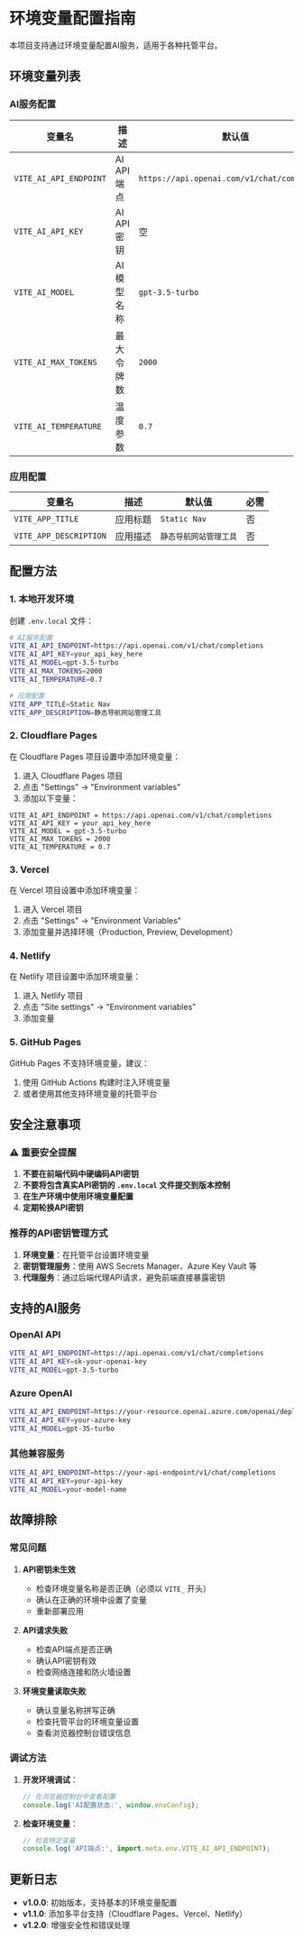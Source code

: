# 环境变量配置指南

本项目支持通过环境变量配置AI服务，适用于各种托管平台。

## 环境变量列表

### AI服务配置

| 变量名 | 描述 | 默认值 | 必需 |
|--------|------|--------|------|
| `VITE_AI_API_ENDPOINT` | AI API端点 | `https://api.openai.com/v1/chat/completions` | 是 |
| `VITE_AI_API_KEY` | AI API密钥 | 空 | 是 |
| `VITE_AI_MODEL` | AI模型名称 | `gpt-3.5-turbo` | 否 |
| `VITE_AI_MAX_TOKENS` | 最大令牌数 | `2000` | 否 |
| `VITE_AI_TEMPERATURE` | 温度参数 | `0.7` | 否 |

### 应用配置

| 变量名 | 描述 | 默认值 | 必需 |
|--------|------|--------|------|
| `VITE_APP_TITLE` | 应用标题 | `Static Nav` | 否 |
| `VITE_APP_DESCRIPTION` | 应用描述 | `静态导航网站管理工具` | 否 |

## 配置方法

### 1. 本地开发环境

创建 `.env.local` 文件：

```bash
# AI服务配置
VITE_AI_API_ENDPOINT=https://api.openai.com/v1/chat/completions
VITE_AI_API_KEY=your_api_key_here
VITE_AI_MODEL=gpt-3.5-turbo
VITE_AI_MAX_TOKENS=2000
VITE_AI_TEMPERATURE=0.7

# 应用配置
VITE_APP_TITLE=Static Nav
VITE_APP_DESCRIPTION=静态导航网站管理工具
```

### 2. Cloudflare Pages

在 Cloudflare Pages 项目设置中添加环境变量：

1. 进入 Cloudflare Pages 项目
2. 点击 "Settings" → "Environment variables"
3. 添加以下变量：

```
VITE_AI_API_ENDPOINT = https://api.openai.com/v1/chat/completions
VITE_AI_API_KEY = your_api_key_here
VITE_AI_MODEL = gpt-3.5-turbo
VITE_AI_MAX_TOKENS = 2000
VITE_AI_TEMPERATURE = 0.7
```

### 3. Vercel

在 Vercel 项目设置中添加环境变量：

1. 进入 Vercel 项目
2. 点击 "Settings" → "Environment Variables"
3. 添加变量并选择环境（Production, Preview, Development）

### 4. Netlify

在 Netlify 项目设置中添加环境变量：

1. 进入 Netlify 项目
2. 点击 "Site settings" → "Environment variables"
3. 添加变量

### 5. GitHub Pages

GitHub Pages 不支持环境变量，建议：

1. 使用 GitHub Actions 构建时注入环境变量
2. 或者使用其他支持环境变量的托管平台

## 安全注意事项

### ⚠️ 重要安全提醒

1. **不要在前端代码中硬编码API密钥**
2. **不要将包含真实API密钥的 `.env.local` 文件提交到版本控制**
3. **在生产环境中使用环境变量配置**
4. **定期轮换API密钥**

### 推荐的API密钥管理方式

1. **环境变量**：在托管平台设置环境变量
2. **密钥管理服务**：使用 AWS Secrets Manager、Azure Key Vault 等
3. **代理服务**：通过后端代理API请求，避免前端直接暴露密钥

## 支持的AI服务

### OpenAI API
```bash
VITE_AI_API_ENDPOINT=https://api.openai.com/v1/chat/completions
VITE_AI_API_KEY=sk-your-openai-key
VITE_AI_MODEL=gpt-3.5-turbo
```

### Azure OpenAI
```bash
VITE_AI_API_ENDPOINT=https://your-resource.openai.azure.com/openai/deployments/your-deployment/chat/completions?api-version=2023-12-01-preview
VITE_AI_API_KEY=your-azure-key
VITE_AI_MODEL=gpt-35-turbo
```

### 其他兼容服务
```bash
VITE_AI_API_ENDPOINT=https://your-api-endpoint/v1/chat/completions
VITE_AI_API_KEY=your-api-key
VITE_AI_MODEL=your-model-name
```

## 故障排除

### 常见问题

1. **API密钥未生效**
   - 检查环境变量名称是否正确（必须以 `VITE_` 开头）
   - 确认在正确的环境中设置了变量
   - 重新部署应用

2. **API请求失败**
   - 检查API端点是否正确
   - 确认API密钥有效
   - 检查网络连接和防火墙设置

3. **环境变量读取失败**
   - 确认变量名称拼写正确
   - 检查托管平台的环境变量设置
   - 查看浏览器控制台错误信息

### 调试方法

1. **开发环境调试**：
   ```javascript
   // 在浏览器控制台中查看配置
   console.log('AI配置状态:', window.envConfig);
   ```

2. **检查环境变量**：
   ```javascript
   // 检查特定变量
   console.log('API端点:', import.meta.env.VITE_AI_API_ENDPOINT);
   ```

## 更新日志

- **v1.0.0**: 初始版本，支持基本的环境变量配置
- **v1.1.0**: 添加多平台支持（Cloudflare Pages、Vercel、Netlify）
- **v1.2.0**: 增强安全性和错误处理
